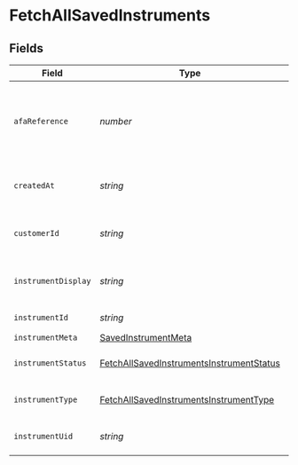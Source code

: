 # FetchAllSavedInstruments


## Fields

| Field                                                                                                       | Type                                                                                                        | Required                                                                                                    | Description                                                                                                 |
| ----------------------------------------------------------------------------------------------------------- | ----------------------------------------------------------------------------------------------------------- | ----------------------------------------------------------------------------------------------------------- | ----------------------------------------------------------------------------------------------------------- |
| `afaReference`                                                                                              | *number*                                                                                                    | :heavy_minus_sign:                                                                                          | cf_payment_id of the successful transaction done while saving instrument                                    |
| `createdAt`                                                                                                 | *string*                                                                                                    | :heavy_minus_sign:                                                                                          | Timestamp at which instrument was saved.                                                                    |
| `customerId`                                                                                                | *string*                                                                                                    | :heavy_minus_sign:                                                                                          | customer_id for which the instrument was saved                                                              |
| `instrumentDisplay`                                                                                         | *string*                                                                                                    | :heavy_minus_sign:                                                                                          | masked card number displayed to the customer                                                                |
| `instrumentId`                                                                                              | *string*                                                                                                    | :heavy_minus_sign:                                                                                          | saved instrument id                                                                                         |
| `instrumentMeta`                                                                                            | [SavedInstrumentMeta](../../models/shared/savedinstrumentmeta.md)                                           | :heavy_minus_sign:                                                                                          | N/A                                                                                                         |
| `instrumentStatus`                                                                                          | [FetchAllSavedInstrumentsInstrumentStatus](../../models/shared/fetchallsavedinstrumentsinstrumentstatus.md) | :heavy_minus_sign:                                                                                          | Status of the saved instrument.                                                                             |
| `instrumentType`                                                                                            | [FetchAllSavedInstrumentsInstrumentType](../../models/shared/fetchallsavedinstrumentsinstrumenttype.md)     | :heavy_minus_sign:                                                                                          | Type of the saved instrument                                                                                |
| `instrumentUid`                                                                                             | *string*                                                                                                    | :heavy_minus_sign:                                                                                          | Unique id for the saved instrument                                                                          |